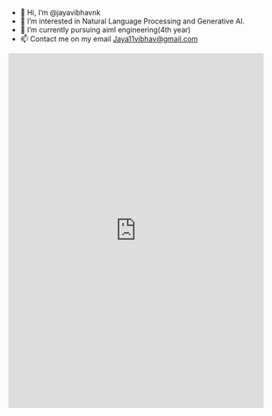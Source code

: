 - 👋 Hi, I’m @jayavibhavnk
- 👀 I’m interested in Natural Language Processing and Generative AI.
- 🌱 I’m currently pursuing aiml engineering(4th year)
- 📫 Contact me on my email Jaya11vibhav@gmail.com

<iframe src='https://widget.elfsig.ht/275fdadf-217a-4c14-b434-a71acc71ebf4' width='100%' height='700' frameborder='0'></iframe>
